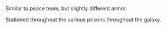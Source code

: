 Similar to peace team, but slightly different armor.

Stationed throughout the various prisons throughout the galaxy.
